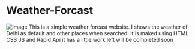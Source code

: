 # Weather-Forcast
![image](https://github.com/Thanatos624/Weather-Forcast/assets/117125237/70fe8e21-2db4-4383-9e4a-bead336d62eb)
This is a simple weather forcast website.
I shows the weather of Delhi as default and other places when searched.
It is maked using 
HTML
CSS
JS
and Rapid Api
it has a little work left will be completed soon 
